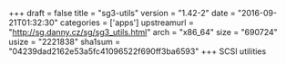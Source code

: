 +++
draft = false
title = "sg3-utils"
version = "1.42-2"
date = "2016-09-21T01:32:30"
categories = ['apps']
upstreamurl = "http://sg.danny.cz/sg/sg3_utils.html"
arch = "x86_64"
size = "690724"
usize = "2221838"
sha1sum = "04239dad2162e53a5fc41096522f690ff3ba6593"
+++
SCSI utilities
